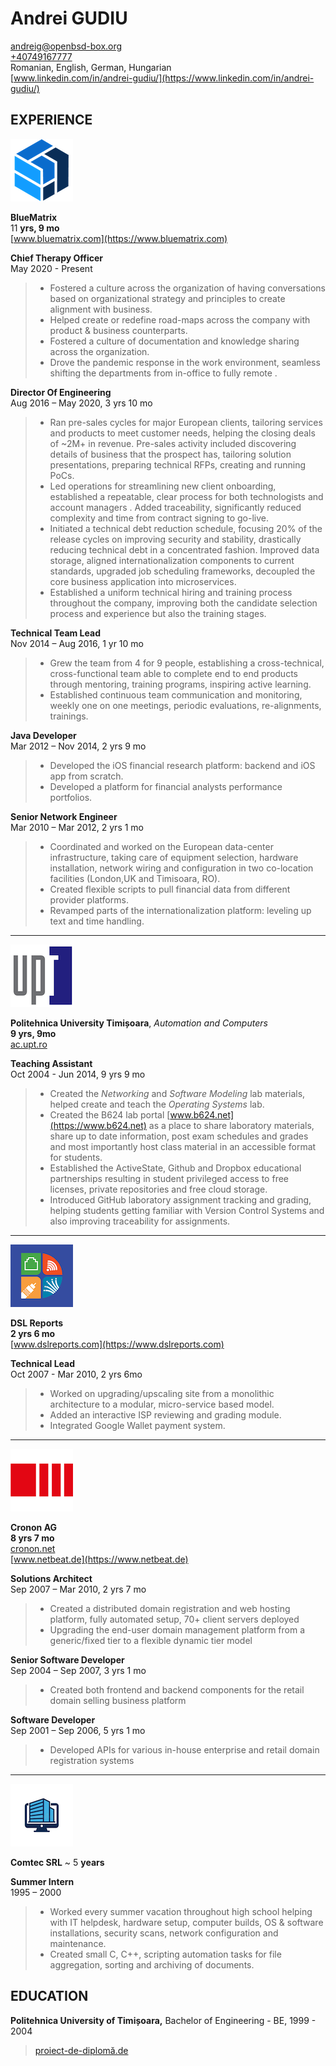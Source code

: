 
[comment]: # (Linebreakes are double spaces)

# Andrei GUDIU
[andreig@openbsd-box.org](mailto:andreig@openbsd-box.org)  
[+40749167777](tel:+40749167777)  
Romanian, English, German, Hungarian  
[www.linkedin.com/in/andrei-gudiu/](https://www.linkedin.com/in/andrei-gudiu/)


## EXPERIENCE


![BlueMatrix Logo](/images/logos/bm.png)


**BlueMatrix**  
11 **yrs, 9 mo**  
[www.bluematrix.com](https://www.bluematrix.com)


**Chief Therapy Officer**  
May 2020 - Present
    
> - Fostered a culture across the organization of having conversations based on organizational 
> strategy and principles to create alignment with business.
> - Helped create or redefine road-maps across the company with product & business counterparts.
> - Fostered a culture of documentation and knowledge sharing across the organization.
> - Drove the pandemic response in the work environment, seamless shifting the departments
>  from in-office to fully remote .


**Director Of Engineering**  
Aug 2016 – May 2020, 3 yrs 10 mo
    
> - Ran pre-sales cycles for major European clients, tailoring services and products to meet customer needs,
>  helping the closing deals of ~2M+ in revenue. Pre-sales activity included discovering details of business
>   that the prospect has, tailoring solution presentations, preparing technical RFPs, creating and running PoCs.
> - Led operations for streamlining new client onboarding, established a repeatable, clear process for both
>  technologists and account managers . Added traceability, significantly reduced complexity and time from
>   contract signing to go-live. 
> - Initiated a technical debt reduction schedule, focusing 20% of the release cycles on improving security
>  and stability,  drastically reducing technical debt in a concentrated fashion. Improved data storage,
>   aligned internationalization components to current standards, upgraded job scheduling frameworks, 
>   decoupled the core business application into microservices.
> - Established a uniform technical hiring and training process throughout the company, improving both
>  the candidate selection process and experience but also the training stages.


**Technical Team Lead**  
Nov 2014 – Aug 2016, 1 yr 10 mo
    
> - Grew the team from 4 for 9 people, establishing a cross-technical, cross-functional team able to complete end
>  to end products through mentoring, training programs, inspiring active learning.
> - Established continuous team communication and monitoring, weekly one on one meetings,
>  periodic evaluations, re-alignments, trainings. 


**Java Developer**  
Mar 2012 – Nov 2014, 2 yrs 9 mo
    
> - Developed the iOS financial research platform: backend and iOS app from scratch.
> - Developed a platform for financial analysts performance portfolios.
    
**Senior Network Engineer**  
Mar 2010 – Mar 2012, 2 yrs 1 mo
    
> - Coordinated and worked on the European data-center infrastructure, taking care of equipment selection,
>  hardware installation, network wiring and configuration in two
>   co-location facilities (London,UK and Timisoara, RO).
> - Created flexible scripts to pull financial data from different provider platforms. 
> - Revamped parts of the internationalization platform: leveling up text and time handling. 

---

![Politehnica University logo](/images/logos/upt.png)

**Politehnica University Timișoara**,
*Automation and Computers*  
**9 yrs, 9mo**  
[ac.upt.ro](https://ac.upt.ro)


**Teaching Assistant**  
Oct 2004 - Jun 2014, 9 yrs 9 mo

> - Created the *Networking* and *Software Modeling* lab materials, helped create and teach the *Operating Systems* lab.
> - Created the B624 lab portal [www.b624.net](https://www.b624.net) as a place to share laboratory materials,
>  share up to date information, post exam schedules and grades and most importantly
>   host class material in an accessible format for students. 
> - Established the ActiveState, Github and Dropbox educational partnerships resulting in student privileged access
>  to free licenses, private repositories and free cloud storage.
> - Introduced GitHub laboratory assignment tracking and grading, helping students getting familiar
>  with Version Control Systems and also improving traceability for assignments. 

---

![DSL Reports logo](/images/logos/dsl.png)

**DSL Reports**   
**2 yrs 6 mo**  
[www.dslreports.com](https://www.dslreports.com)


**Technical Lead**  
Oct 2007 - Mar 2010, 2 yrs 6mo
    
> - Worked on upgrading/upscaling site from a monolithic architecture to a modular, micro-service based model.
> - Added an interactive ISP reviewing and grading module.
> - Integrated Google Wallet payment system.

---

![Cronon AG logo](/images/logos/cronon.png)

**Cronon AG**  
**8 yrs 7 mo**  
[cronon.net](https://cronon.net)  
[www.netbeat.de](https://www.netbeat.de)

 
**Solutions Architect**  
Sep 2007 – Mar 2010, 2 yrs 7 mo
    
> - Created a distributed domain registration and web hosting platform, fully automated setup,  70+ client servers deployed
> - Upgrading the end-user domain management platform from a generic/fixed tier to a flexible dynamic tier model
    
**Senior Software Developer**  
Sep 2004 – Sep 2007, 3 yrs 1 mo
    
> - Created both frontend and backend components for the retail domain selling business platform
    
**Software Developer**  
Sep 2001 – Sep 2006, 5 yrs 1 mo
    
> - Developed APIs for various in-house enterprise and retail domain registration systems
    
---

![Comtec SRL generic logo](/images/logos/comtec.png)


**Comtec SRL**
~ 5 **years**

**Summer Intern**  
1995 – 2000
    
> - Worked every summer vacation throughout high school helping with IT helpdesk, hardware setup,
> computer builds, OS & software installations, security scans, network configuration and maintenance.
> - Created small C, C++, scripting automation tasks for file aggregation, sorting and archiving of documents.


## EDUCATION

**Politehnica University of Timișoara,** Bachelor of Engineering - BE, 1999 - 2004
> [proiect-de-diplomă.de](https://www.proiect-de-diplomă.de)


